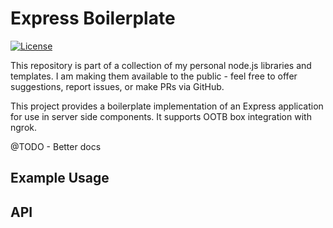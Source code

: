 # Express Boilerplate
[![License](https://img.shields.io/badge/License-Apache%202.0-blue.svg)](https://opensource.org/licenses/Apache-2.0)

This repository is part of a collection of my personal node.js libraries and templates.  I am making them available to the public - feel free to offer suggestions, report issues, or make PRs via GitHub.

This project provides a boilerplate implementation of an Express application for use in server side components.  It supports OOTB box integration with ngrok.

@TODO - Better docs

## Example Usage

## API
